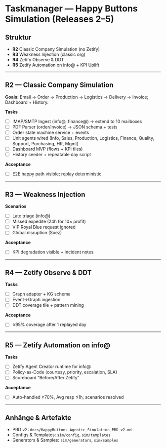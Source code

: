 # Taskmanager — Happy Buttons Simulation (Releases 2–5)

## Struktur
- **R2** Classic Company Simulation (no Zetify)
- **R3** Weakness Injection (classic org)
- **R4** Zetify Observe & DDT
- **R5** Zetify Automation on info@ + KPI Uplift

---

## R2 — Classic Company Simulation
**Goals:** Email → Order → Production → Logistics → Delivery → Invoice; Dashboard + History.

**Tasks**
- [ ] IMAP/SMTP Ingest (info@, finance@) → extend to 10 mailboxes  
- [ ] PDF Parser (order/invoice) → JSON schema + tests  
- [ ] Order state machine service + events  
- [ ] Unit agents wired (Info, Sales, Production, Logistics, Finance, Quality, Support, Purchasing, HR, Mgmt)  
- [ ] Dashboard MVP (flows + KPI tiles)  
- [ ] History seeder + repeatable day script  

**Acceptance**
- [ ] E2E happy path visible; replay deterministic

---

## R3 — Weakness Injection
**Scenarios**
- [ ] Late triage (info@)  
- [ ] Missed expedite (24h for 10× profit)  
- [ ] VIP Royal Blue request ignored  
- [ ] Global disruption (Suez)  

**Acceptance**
- [ ] KPI degradation visible + incident notes

---

## R4 — Zetify Observe & DDT
**Tasks**
- [ ] Graph adapter + KG schema  
- [ ] Event→Graph ingestion  
- [ ] DDT coverage tile + pattern mining  

**Acceptance**
- [ ] ≥95% coverage after 1 replayed day

---

## R5 — Zetify Automation on info@ 
**Tasks**
- [ ] Zetify Agent Creator runtime for info@  
- [ ] Policy-as-Code (courtesy, priority, escalation, SLA)  
- [ ] Scoreboard “Before/After Zetify”  

**Acceptance**
- [ ] Auto-handled ≥70%, Avg resp ≤1h; scenarios resolved

---

## Anhänge & Artefakte
- PRD v2: `docs/HappyButtons_Agentic_Simulation_PRD_v2.md`  
- Configs & Templates: `sim/config`, `sim/templates`  
- Generators & Samples: `sim/generators`, `sim/samples`
